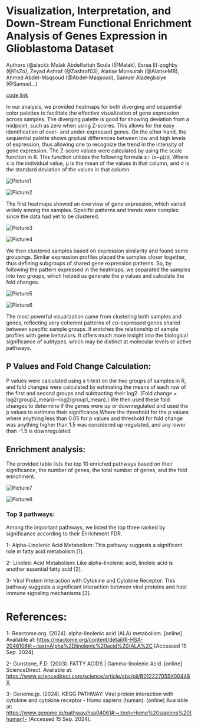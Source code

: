 
# Visualization, Interpretation, and Down-Stream Functional Enrichment Analysis of Genes Expression in Glioblastoma Dataset
Authors (@slack): Malak Abdelfattah Soula (@Malak), Esraa El-zoghby (@EsZo), Zeyad Ashraf (@Zashraf03), Alatise Monsurah (@AlatiseMB), 
Ahmed Abdel-Maqsoud (@Abdel-Maqsoud), Samuel Aladegbaiye (@Samuel...)

[code link](https://github.com/MalakSoula/Glioblastoma-/blob/main/HackBio.R)

In our analysis, we provided heatmaps for both diverging and sequential color palettes to facilitate the effective visualization of gene expression across samples.
The diverging palette is good for showing deviation from a midpoint, such as zero when using Z-scores. This allows for the easy identification of over- and under-expressed genes. 
On the other hand, the sequential palette shows gradual differences between low and high levels of expression, thus allowing one to recognize the trend in the intensity of gene expression. The Z-score values were calculated by using the scale function in R. This function utilizes the following formula z= (x−μ)/σ, Where x is the individual value, μ is the mean of the values in that column, and σ is the standard deviation of the values in that column.

 

![Picture1](https://github.com/user-attachments/assets/984df331-2a4c-42e7-b6ad-a7cc54758463)

![Picture2](https://github.com/user-attachments/assets/f6683fc9-26f7-4a38-9cc3-bce38bf46a06)

The first heatmaps showed an overview of gene expression, which varied widely among the samples.
Specific patterns and trends were complex since the data had yet to be clustered.

![Picture3](https://github.com/user-attachments/assets/088d33fd-48ea-47b5-9fdd-cbee072d82de)

![Picture4](https://github.com/user-attachments/assets/94b41495-46c6-4a6d-af43-d8157f057243)


We then clustered samples based on expression similarity and found some groupings. Similar expression profiles placed the samples closer together, 
thus defining subgroups of shared gene expression patterns. So, by following the pattern expressed in the heatmaps, we separated the samples into two groups, which helped us generate the p values and calculate the fold changes.

![Picture5](https://github.com/user-attachments/assets/636a8eb7-c797-4db0-bf5a-d7d1bfd88cda)

![Picture6](https://github.com/user-attachments/assets/7ae13e89-0ded-4a05-96b3-685cf9e2b96d)

The most powerful visualization came from clustering both samples and genes, reflecting very coherent patterns of co-expressed genes shared between specific sample groups. 
It enriches the relationship of sample profiles with gene behaviors. It offers much more insight into the biological significance of subtypes, which may be distinct at molecular levels or active pathways.
## P Values and Fold Change Calculation:
P values were calculated using a t-test on the two groups of samples in R, and fold changes were calculated by estimating the means of each row of the first and second groups and subtracting their log2. (Fold change = log2(group2_mean)—log2(group1_mean).) We then used these fold changes to determine if the genes were up or downregulated and used the p values to estimate their significance.Where the threshold 
for the p values where anything less than 0.05 for p values and threshold for fold change was anything higher than 1.5 was considered up-regulated, and any lower than -1.5 is downregulated

## Enrichment analysis:
The provided table lists the top 10 enriched pathways based on their significance, the number of genes, the total number of genes, and the fold enrichment.

![Picture7](https://github.com/user-attachments/assets/1abb91dc-1ab5-43d0-8644-990cff499673)

![Picture8](https://github.com/user-attachments/assets/2058a621-cccc-4dbc-bfd7-92efc26781c9)

### Top 3 pathways:
Among the important pathways, we listed the top three ranked by significance according to their Enrichment FDR.

1-	Alpha-Linolenic Acid Metabolism: This pathway suggests a significant role in fatty acid metabolism [1].

2-	Linoleic Acid Metabolism: Like alpha-linolenic acid, linoleic acid is another essential fatty acid [2].

3-	Viral Protein Interaction with Cytokine and Cytokine Receptor: This pathway suggests a significant interaction between viral proteins and host immune signaling mechanisms [3]. 

# References:

1- Reactome.org. (2024). alpha-linolenic acid (ALA) metabolism. [online] Available at: https://reactome.org/content/detail/R-HSA-2046106#:~:text=Alpha%2Dlinolenic%20acid%20(ALA%2C [Accessed 15 Sep. 2024].

2- Gunstone, F.D. (2003). FATTY ACIDS | Gamma-linolenic Acid. [online] ScienceDirect. Available at: https://www.sciencedirect.com/science/article/abs/pii/B012227055X00448X.

3- Genome.jp. (2024). KEGG PATHWAY: Viral protein interaction with cytokine and cytokine receptor - Homo sapiens (human). [online] Available at: 
   https://www.genome.jp/pathway/hsa04061#:~:text=Homo%20sapiens%20(human)- [Accessed 15 Sep. 2024].

